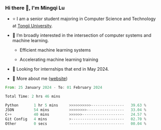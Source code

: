 ### Hi there 👋, I'm Mingqi Lu

- :star: I am a senior student majoring in Computer Science and Technology at [Tongji University](https://en.tongji.edu.cn/p/#/).

- :thinking: I’m broadly interested in the intersection of computer systems and machine learning.

  - Efficient machine learning systems

  - Accelerating machine learning training

- :seedling: Looking for internships that end in May 2024.

- 💬 More about me ([website](https://lmqqqqqq.github.io/))

<!--START_SECTION:waka-->

```rust
From: 25 January 2024 - To: 01 February 2024

Total Time: 2 hrs 46 mins

Python       1 hr 5 mins     >>>>>>>>>>---------------   39.63 %
JSON         54 mins         >>>>>>>>-----------------   33.04 %
C++          40 mins         >>>>>>-------------------   24.57 %
Git Config   4 mins          >------------------------   02.70 %
Other        0 secs          -------------------------   00.04 %
```

<!--END_SECTION:waka-->

